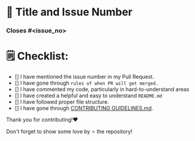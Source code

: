 # 🎯 Title and Issue Number

<!-- Please make sure issue number is mention in Pull Request else PR will not be merged. -->

### Closes #<issue_no>

<!-- Replace `issue_no` with the issue number which is fixed in this PR -->

# 🗒️ Checklist:

- [] I have mentioned the issue number in my Pull Request.
- []  I have gone through `rules of when PR will get merged.` 
- [] I have commented my code, particularly in hard-to-understand areas
- [] I have created a helpful and easy to understand `README.md`
- [] I have followed proper file structure.
- [] I have gone through [CONTRIBUTING GUIDELINES.md](https://github.com/developer-student-clubs/APIVerse/blob/master/CONTRIBUTING.md).

 Thank you for contributing!❤️ 

Don't forget to show some love by ⭐ the repository! 
